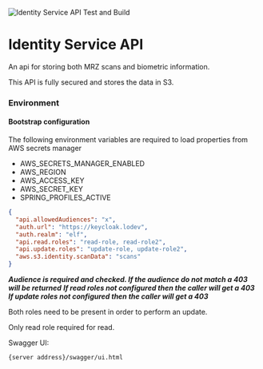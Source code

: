 ![Identity Service API Test and Build](https://github.com/DigitalPatterns/identity-service-api/workflows/Identity%20Service%20API%20Test%20and%20Build/badge.svg)

# Identity Service API


An api for storing both MRZ scans and biometric information.

This API is fully secured and stores the data in S3.

### Environment

#### Bootstrap configuration

The following environment variables are required to load properties from AWS secrets manager

* AWS_SECRETS_MANAGER_ENABLED
* AWS_REGION
* AWS_ACCESS_KEY
* AWS_SECRET_KEY
* SPRING_PROFILES_ACTIVE

```json
{
  "api.allowedAudiences": "x",
  "auth.url": "https://keycloak.lodev",
  "auth.realm": "elf",
  "api.read.roles": "read-role, read-role2",
  "api.update.roles": "update-role, update-role2",
  "aws.s3.identity.scanData": "scans"
}
```

***Audience is required and checked. If the audience do not match a 403 will be returned***
***If read roles not configured then the caller will get a 403***
***If update roles not configured then the caller will get a 403***

Both roles need to be present in order to perform an update.

Only read role required for read.

Swagger UI:

```
{server address}/swagger/ui.html
```